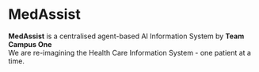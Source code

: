 # MedAssist
**MedAssist** is a centralised agent-based AI Information System by **Team Campus One**<br>
We are re-imagining the Health Care Information System - one patient at a time.
